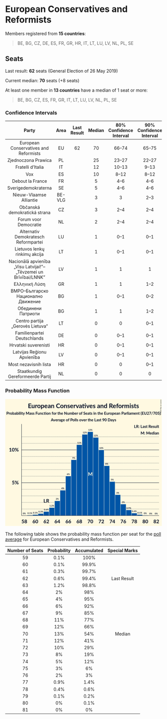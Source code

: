 # European Conservatives and Reformists

Members registered from **15 countries**:

> BE, BG, CZ, DE, ES, FR, GR, HR, IT, LT, LU, LV, NL, PL, SE

## Seats

Last result: **62** seats (General Election of 26 May 2019)

Current median: **70** seats (+8 seats)

At least one member in **13 countries** have a median of 1 seat or more:

> BE, BG, CZ, ES, FR, GR, IT, LT, LU, LV, NL, PL, SE

### Confidence Intervals

| Party | Area | Last Result | Median | 80% Confidence Interval | 90% Confidence Interval | 95% Confidence Interval | 99% Confidence Interval |
|:-----:|:----:|:-----------:|:------:|:-----------------------:|:-----------------------:|:-----------------------:|:-----------------------:|
| European Conservatives and Reformists | EU | 62 | 70 | 66–74 | 65–75 | 64–76 | 61–78 |
| Zjednoczona Prawica | PL | | 25 | 23–27 | 22–27 | 22–28 | 21–28 |
| Fratelli d’Italia | IT | | 12 | 10–13 | 9–13 | 9–14 | 9–14 |
| Vox | ES | | 10 | 8–12 | 8–12 | 8–12 | 7–13 |
| Debout la France | FR | | 5 | 4–6 | 4–6 | 0–6 | 0–7 |
| Sverigedemokraterna | SE | | 5 | 4–6 | 4–6 | 4–6 | 4–6 |
| Nieuw-Vlaamse Alliantie | BE-VLG | | 3 | 3 | 2–3 | 2–3 | 2–3 |
| Občanská demokratická strana | CZ | | 3 | 2–4 | 2–4 | 2–4 | 2–5 |
| Forum voor Democratie | NL | | 2 | 2–4 | 2–4 | 2–4 | 1–4 |
| Alternativ Demokratesch Reformpartei | LU | | 1 | 0–1 | 0–1 | 0–1 | 0–1 |
| Lietuvos lenkų rinkimų akcija | LT | | 1 | 0–1 | 0–1 | 0–1 | 0–1 |
| Nacionālā apvienība „Visu Latvijai!”–„Tēvzemei un Brīvībai/LNNK” | LV | | 1 | 1 | 1 | 1 | 1 |
| Ελληνική Λύση | GR | | 1 | 1 | 1–2 | 1–2 | 1–2 |
| ВМРО–Българско Национално Движение | BG | | 1 | 0–1 | 0–2 | 0–2 | 0–2 |
| Обединени Патриоти | BG | | 1 | 1 | 1–2 | 1–2 | 1–2 |
| Centro partija „Gerovės Lietuva“ | LT | | 0 | 0 | 0–1 | 0–1 | 0–1 |
| Familienpartei Deutschlands | DE | | 0 | 0–1 | 0–1 | 0–1 | 0–1 |
| Hrvatski suverenisti | HR | | 0 | 0–1 | 0–1 | 0–1 | 0–1 |
| Latvijas Reģionu Apvienība | LV | | 0 | 0–1 | 0–1 | 0–1 | 0–1 |
| Most nezavisnih lista | HR | | 0 | 0 | 0–1 | 0–1 | 0–1 |
| Staatkundig Gereformeerde Partij | NL | | 0 | 0 | 0 | 0 | 0–1 |

### Probability Mass Function

![Graph with seats probability mass function not yet produced](average-2020-04-30-seats-pmf-europeanconservativesandreformists.png "Seats Probability Mass Function")

The following table shows the probability mass function per seat for the [poll average](average-2020-04-30.html) for European Conservatives and Reformists.

| Number of Seats | Probability | Accumulated | Special Marks |
|:---------------:|:-----------:|:-----------:|:-------------:|
| 59 | 0.1% | 100% |  |
| 60 | 0.1% | 99.9% |  |
| 61 | 0.3% | 99.7% |  |
| 62 | 0.6% | 99.4% | Last Result |
| 63 | 1.2% | 98.8% |  |
| 64 | 2% | 98% |  |
| 65 | 4% | 95% |  |
| 66 | 6% | 92% |  |
| 67 | 9% | 85% |  |
| 68 | 11% | 77% |  |
| 69 | 12% | 66% |  |
| 70 | 13% | 54% | Median |
| 71 | 12% | 41% |  |
| 72 | 10% | 29% |  |
| 73 | 8% | 19% |  |
| 74 | 5% | 12% |  |
| 75 | 3% | 6% |  |
| 76 | 2% | 3% |  |
| 77 | 0.9% | 1.4% |  |
| 78 | 0.4% | 0.6% |  |
| 79 | 0.1% | 0.2% |  |
| 80 | 0% | 0.1% |  |
| 81 | 0% | 0% |  |


